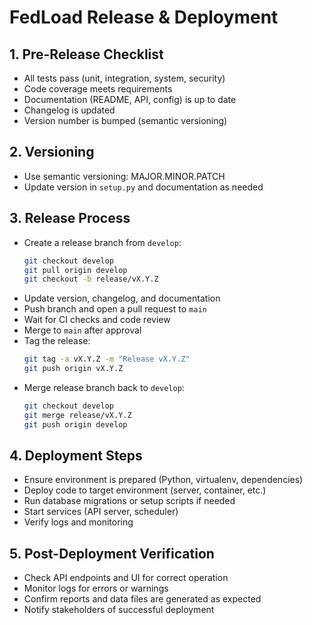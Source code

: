 # FedLoad Release & Deployment

## 1. Pre-Release Checklist
- All tests pass (unit, integration, system, security)
- Code coverage meets requirements
- Documentation (README, API, config) is up to date
- Changelog is updated
- Version number is bumped (semantic versioning)

## 2. Versioning
- Use semantic versioning: MAJOR.MINOR.PATCH
- Update version in `setup.py` and documentation as needed

## 3. Release Process
- Create a release branch from `develop`:
  ```bash
  git checkout develop
  git pull origin develop
  git checkout -b release/vX.Y.Z
  ```
- Update version, changelog, and documentation
- Push branch and open a pull request to `main`
- Wait for CI checks and code review
- Merge to `main` after approval
- Tag the release:
  ```bash
  git tag -a vX.Y.Z -m "Release vX.Y.Z"
  git push origin vX.Y.Z
  ```
- Merge release branch back to `develop`:
  ```bash
  git checkout develop
  git merge release/vX.Y.Z
  git push origin develop
  ```

## 4. Deployment Steps
- Ensure environment is prepared (Python, virtualenv, dependencies)
- Deploy code to target environment (server, container, etc.)
- Run database migrations or setup scripts if needed
- Start services (API server, scheduler)
- Verify logs and monitoring

## 5. Post-Deployment Verification
- Check API endpoints and UI for correct operation
- Monitor logs for errors or warnings
- Confirm reports and data files are generated as expected
- Notify stakeholders of successful deployment

